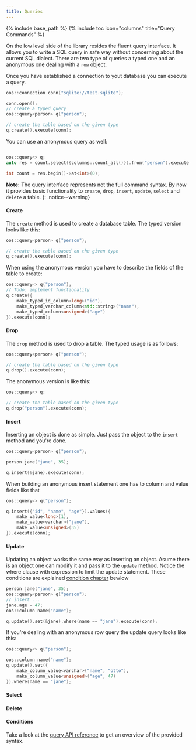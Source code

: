 ```yaml
---
title: Queries
---
```

{% include base_path %}
{% include toc icon="columns" title="Query Commands" %}

On the low level side of the library resides the fluent query interface. It allows you
to write a SQL query in safe way without concerning about the current SQL dialect. There
are two type of queries a typed one and an anonymous one dealing with a ```row``` object.

Once you have established a connection to yout database you can execute a query.
 
```cpp
oos::connection conn("sqlite://test.sqlite");

conn.open();
// create a typed query
oos::query<person> q("person");

// create the table based on the given type
q.create().execute(conn);
```
You can use an anonymous query as well:

```cpp

oos::query<> q;
auto res = count.select({columns::count_all()}).from("person").execute(*conn);

int count = res.begin()->at<int>(0); 
```

**Note:** The query interface represents not the full command syntax. By now it provides
basic functionality to ```create```, ```drop```, ```insert```, ```update```, ```select```
and ```delete``` a table.
{: .notice--warning}

#### Create

The ```create``` method is used to create a database table. The typed version looks
like this:

```cpp
oos::query<person> q("person");

// create the table based on the given type
q.create().execute(conn);
```

When using the anonymous version you have to describe the fields of the table to create:

```cpp
oos::query<> q("person");
// Todo: implement functionality
q.create({
    make_typed_id_column<long>("id"),
    make_typed_varchar_column<std::string>("name"),
    make_typed_column<unsigned>("age")
}).execute(conn);
```

#### Drop

The ```drop``` method is used to drop a table. The typed usage is as follows:

```cpp
oos::query<person> q("person");

// create the table based on the given type
q.drop().execute(conn);
```
The anonymous version is like this:

```cpp
oos::query<> q;

// create the table based on the given type
q.drop("person").execute(conn);
```

#### Insert

Inserting an object is done as simple. Just pass the object to the ```insert``` method
and you're done.

```cpp
oos::query<person> q("person");

person jane("jane", 35);

q.insert(&jane).execute(conn);
```

When building an anonymous insert statement one has to column and value fields like that

```cpp
oos::query<> q("person");

q.insert({"id", "name", "age"}).values({
    make_value<long>(1),
    make_value<varchar>("jane"),
    make_value<unsigned>(35)
}).execute(conn);
```

#### Update

Updating an object works the same way as inserting an object. Asume there is an object
one can modify it and pass it to the ```update``` method. Notice the where clause with
expression to limit the update statement. These conditions are explained [condition chapter](/#) bewlow

```cpp
person jane("jane", 35);
oos::query<person> q("person");
// insert ...
jane.age = 47;
oos::column name("name");

q.update().set(&jane).where(name == "jane").execute(conn);
```

If you're dealing with an anonymous row query the update query looks like this:

```cpp
oos::query<> q("person");

oos::column name("name");
q.update().set({
    make_column_value<varchar>("name", "otto"),
    make_column_value<unsigned>("age", 47)
}).where(name == "jane");

```
#### Select

#### Delete

#### Conditions

Take a look at the [query API reference](/#) to get an overview of the provided syntax.
